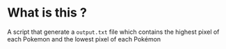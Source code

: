 # What is this ?

A script that generate a `output.txt` file which contains the highest pixel of each Pokemon and the lowest pixel of each Pokémon
